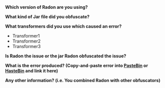 **Which version of Radon are you using?**

**What kind of Jar file did you obfuscate?**

**What transformers did you use which caused an error?**
* Transformer1
* Transformer2
* Transformer3

**Is Radon the issue or the jar Radon obfuscated the issue?**

**What is the error produced? (Copy-and-paste error into [PasteBin](http://pastebin.com) or [HasteBin](http://hastebin.com) and link it here)**

**Any other information? (i.e. You combined Radon with other obfuscators)**